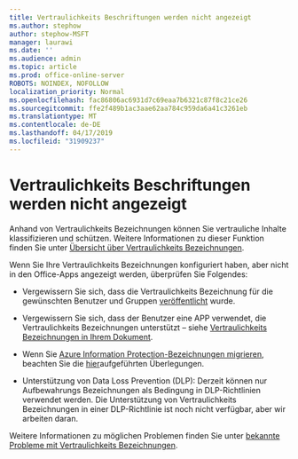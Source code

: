 ```yaml
---
title: Vertraulichkeits Beschriftungen werden nicht angezeigt
ms.author: stephow
author: stephow-MSFT
manager: laurawi
ms.date: ''
ms.audience: admin
ms.topic: article
ms.prod: office-online-server
ROBOTS: NOINDEX, NOFOLLOW
localization_priority: Normal
ms.openlocfilehash: fac86806ac6931d7c69eaa7b6321c87f8c21ce26
ms.sourcegitcommit: ffe2f489b1ac3aae62aa784c959da6a41c3261eb
ms.translationtype: MT
ms.contentlocale: de-DE
ms.lasthandoff: 04/17/2019
ms.locfileid: "31909237"
---
```

# <a name="sensitivity-labels-not-appearing"></a>Vertraulichkeits Beschriftungen werden nicht angezeigt

Anhand von Vertraulichkeits Bezeichnungen können Sie vertrauliche Inhalte klassifizieren und schützen. Weitere Informationen zu dieser Funktion finden Sie unter [Übersicht über Vertraulichkeits Bezeichnungen](https://docs.microsoft.com/en-us/office365/securitycompliance/sensitivity-labels).

Wenn Sie Ihre Vertraulichkeits Bezeichnungen konfiguriert haben, aber nicht in den Office-Apps angezeigt werden, überprüfen Sie Folgendes:

- Vergewissern Sie sich, dass die Vertraulichkeits Bezeichnung für die gewünschten Benutzer und Gruppen [veröffentlicht](https://docs.microsoft.com/en-us/Office365/SecurityCompliance/sensitivity-labels#what-label-policies-can-do) wurde.

- Vergewissern Sie sich, dass der Benutzer eine APP verwendet, die Vertraulichkeits Bezeichnungen unterstützt – siehe [Vertraulichkeits Bezeichnungen in Ihrem Dokument](https://support.office.com/en-us/article/apply-sensitivity-labels-to-your-documents-and-email-within-office-2f96e7cd-d5a4-403b-8bd7-4cc636bae0f9?ad=US&ui=en-US&rs=en-US#bkmk_whereavailable).
 
 
- Wenn Sie [Azure Information Protection-Bezeichnungen migrieren](https://docs.microsoft.com/en-us/azure/information-protection/configure-policy-migrate-labels), beachten Sie die [hier](https://docs.microsoft.com/en-us/azure/information-protection/configure-policy-migrate-labels#considerations-for-unified-labels)aufgeführten Überlegungen.

- Unterstützung von Data Loss Prevention (DLP): Derzeit können nur Aufbewahrungs Bezeichnungen als Bedingung in DLP-Richtlinien verwendet werden.  Die Unterstützung von Vertraulichkeits Bezeichnungen in einer DLP-Richtlinie ist noch nicht verfügbar, aber wir arbeiten daran.

Weitere Informationen zu möglichen Problemen finden Sie unter [bekannte Probleme mit Vertraulichkeits Bezeichnungen](https://support.office.com/en-us/article/known-issues-with-sensitivity-labels-in-office-b169d687-2bbd-4e21-a440-7da1b2743edc?ui=en-US&rs=en-US&ad=US).